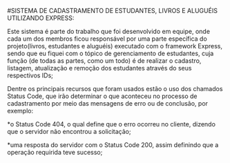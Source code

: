 #SISTEMA DE CADASTRAMENTO DE ESTUDANTES, LIVROS E ALUGUÉIS UTILIZANDO EXPRESS:

Este sistema é parte do trabalho que foi desenvolvido em equipe, onde cada um dos membros ficou responsável por uma parte específica do projeto(livros, estudantes e aluguéis) executado com o framework Express, sendo que eu fiquei com o tópico de gerenciamento de estudantes, cuja função (de todas as partes, como um todo) é de realizar o cadastro, listagem, atualização e remoção dos estudantes através do seus respectivos IDs;

Dentre os principais recursos que foram usados estão o uso dos chamados Status Code, que irão determinar o que aconteceu no processo de cadastramento por meio das mensagens de erro ou de conclusão, por exemplo:

*o Status Code 404, o qual define que o erro ocorreu no cliente, dizendo que o servidor não encontrou a solicitação;

*uma resposta do servidor com o Status Code 200, assim definindo que a operação requirida teve sucesso;
